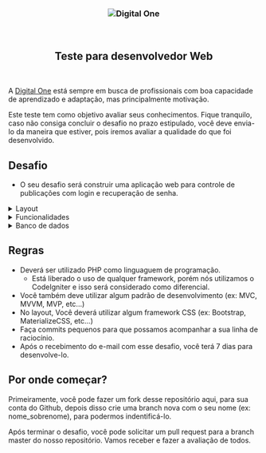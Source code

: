 <h3 align="center">
  <img alt="Digital One" src="https://user-images.githubusercontent.com/51726945/85145615-3326c600-b223-11ea-84bf-319fb54949b5.png" />
</h3>

<br>

<h2 align="center">  
  Teste para desenvolvedor Web
</h2>

<br>

A [Digital One](https://www.digitalone.com.br/) está sempre em busca de profissionais com boa capacidade de aprendizado e adaptação, mas principalmente motivação.

Este teste tem como objetivo avaliar seus conhecimentos. Fique tranquilo, caso não consiga concluir o desafio no prazo estipulado, você deve envia-lo da maneira que estiver, pois iremos avaliar a qualidade do que foi desenvolvido. 

## Desafio

- O seu desafio será construir uma aplicação web para controle de publicações com login e recuperação de senha. 

<details>

  <summary>Layout</summary>
  - O layout ficará por sua conta, seja criativo e nos surpreenda!
</details>

<details>

  <summary>Funcionalidades</summary>
   - O Desafio deverá ter as seguintes funcionalidades:
      
   - Cadastro de usuários
   - Recuperação de senha para usuários já cadastrados
   - Login
   - Publicações (Posts)
     - Create
     - Read
     - Update
     - Delete
     - Index (Listagem)
</details>

<details>
  <summary>Banco de dados</summary>

  - O banco de dados a ser utilizado também poderá ser de sua escolha.

  - Você deverá criar as seguintes tabelas no seu banco de dados:

    - Users
      - O usuário terá as seguintes colunas:
        - name: `VARCHAR(245)`
        - email: `VARCHAR(245)`
        - password: `VARCHAR(245)` **deverá ser criptografado**

    - Posts
      - As publicações terão as seguintes colunas:
        - title: `VARCHAR(245)`
        - description: `VARCHAR(245)`
        - img_url: `VARCHAR(245)`
          - **Não será obrigatório o upload de imagens**, poderá ser cadastrado somente com a URL da mesma.
        - created_at: `TIMESTAMP`
        - author: `Criar uma FK (foreign key) para relacionamento com usuário`
</details>

## Regras 

- Deverá ser utilizado PHP como linguaguem de programação.
  - Está liberado o uso de qualquer framework, porém nós utilizamos o CodeIgniter e isso será considerado como diferencial.
- Você também deve utilizar algum padrão de desenvolvimento (ex: MVC, MVVM, MVP, etc...)
- No layout, Você deverá utilizar algum framework CSS (ex: Bootstrap, MaterializeCSS, etc...)
- Faça commits pequenos para que possamos acompanhar a sua linha de raciocínio.
- Após o recebimento do e-mail com esse desafio, você terá 7 dias para desenvolve-lo.

## Por onde começar?

Primeiramente, você pode fazer um fork desse repositório aqui, para sua conta do Github, depois disso crie uma branch nova com o seu nome (ex: nome_sobrenome), para podermos indentificá-lo.

Após terminar o desafio, você pode solicitar um pull request para a branch master do nosso repositório. Vamos receber e fazer a avaliação de todos.
